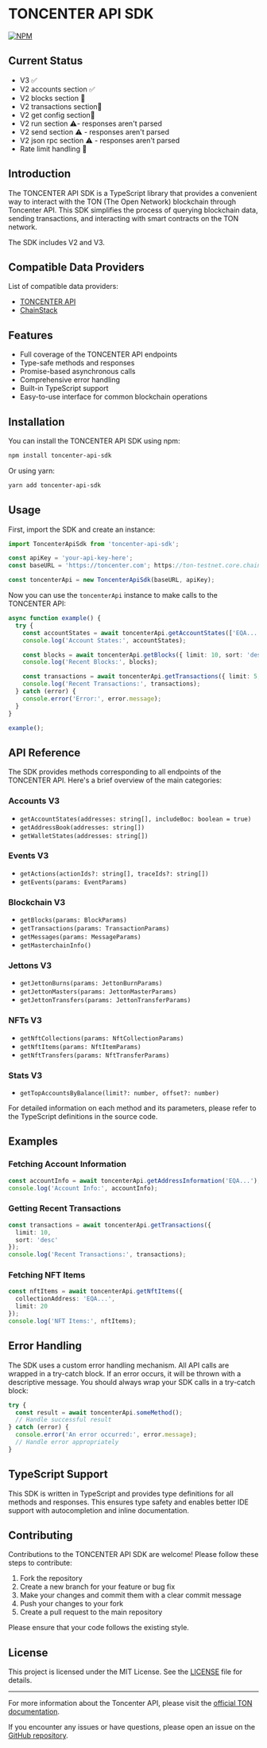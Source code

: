 # TONCENTER API SDK
[![NPM](https://nodei.co/npm/toncenter-api-sdk.png?mini=true)](https://npmjs.org/package/toncenter-api-sdk)

## Current Status
- V3 ✅
- V2 accounts section ✅
- V2 blocks section 🚫 
- V2 transactions section🚫
- V2 get config section🚫
- V2 run section ⚠️- responses aren't parsed
- V2 send section ⚠️ - responses aren't parsed
- V2 json rpc section ⚠️ - responses aren't parsed
- Rate limit handling 🚫

## Introduction

The TONCENTER API SDK is a TypeScript library that provides a convenient way to interact with the TON (The Open Network) blockchain through Toncenter API. 
This SDK simplifies the process of querying blockchain data, sending transactions, and interacting with smart contracts on the TON network.

The SDK includes V2 and V3.

## Compatible Data Providers
List of compatible data providers:
- [TONCENTER API](https://toncenter.com/)
- [ChainStack](https://chainstack.com/)

## Features

- Full coverage of the TONCENTER API endpoints
- Type-safe methods and responses
- Promise-based asynchronous calls
- Comprehensive error handling
- Built-in TypeScript support
- Easy-to-use interface for common blockchain operations

## Installation

You can install the TONCENTER API SDK using npm:

```bash
npm install toncenter-api-sdk
```

Or using yarn:

```bash
yarn add toncenter-api-sdk
```

## Usage

First, import the SDK and create an instance:

```typescript
import ToncenterApiSdk from 'toncenter-api-sdk';

const apiKey = 'your-api-key-here';
const baseURL = 'https://toncenter.com'; https://ton-testnet.core.chainstack.com/${api_key}/

const toncenterApi = new ToncenterApiSdk(baseURL, apiKey);
```

Now you can use the `toncenterApi` instance to make calls to the TONCENTER API:

```typescript
async function example() {
  try {
    const accountStates = await toncenterApi.getAccountStates(['EQA...', 'EQB...']);
    console.log('Account States:', accountStates);

    const blocks = await toncenterApi.getBlocks({ limit: 10, sort: 'desc' });
    console.log('Recent Blocks:', blocks);

    const transactions = await toncenterApi.getTransactions({ limit: 5, sort: 'desc' });
    console.log('Recent Transactions:', transactions);
  } catch (error) {
    console.error('Error:', error.message);
  }
}

example();
```

## API Reference

The SDK provides methods corresponding to all endpoints of the TONCENTER API. Here's a brief overview of the main categories:

### Accounts V3
- `getAccountStates(addresses: string[], includeBoc: boolean = true)`
- `getAddressBook(addresses: string[])`
- `getWalletStates(addresses: string[])`

### Events V3
- `getActions(actionIds?: string[], traceIds?: string[])`
- `getEvents(params: EventParams)`

### Blockchain V3
- `getBlocks(params: BlockParams)`
- `getTransactions(params: TransactionParams)`
- `getMessages(params: MessageParams)`
- `getMasterchainInfo()`

### Jettons V3
- `getJettonBurns(params: JettonBurnParams)`
- `getJettonMasters(params: JettonMasterParams)`
- `getJettonTransfers(params: JettonTransferParams)`

### NFTs V3
- `getNftCollections(params: NftCollectionParams)`
- `getNftItems(params: NftItemParams)`
- `getNftTransfers(params: NftTransferParams)`

### Stats V3
- `getTopAccountsByBalance(limit?: number, offset?: number)`

For detailed information on each method and its parameters, please refer to the TypeScript definitions in the source code.

## Examples

### Fetching Account Information

```typescript
const accountInfo = await toncenterApi.getAddressInformation('EQA...');
console.log('Account Info:', accountInfo);
```

### Getting Recent Transactions

```typescript
const transactions = await toncenterApi.getTransactions({
  limit: 10,
  sort: 'desc'
});
console.log('Recent Transactions:', transactions);
```

### Fetching NFT Items

```typescript
const nftItems = await toncenterApi.getNftItems({
  collectionAddress: 'EQA...',
  limit: 20
});
console.log('NFT Items:', nftItems);
```

## Error Handling

The SDK uses a custom error handling mechanism. All API calls are wrapped in a try-catch block. If an error occurs, it will be thrown with a descriptive message. You should always wrap your SDK calls in a try-catch block:

```typescript
try {
  const result = await toncenterApi.someMethod();
  // Handle successful result
} catch (error) {
  console.error('An error occurred:', error.message);
  // Handle error appropriately
}
```

## TypeScript Support

This SDK is written in TypeScript and provides type definitions for all methods and responses. This ensures type safety and enables better IDE support with autocompletion and inline documentation.

## Contributing

Contributions to the TONCENTER API SDK are welcome! Please follow these steps to contribute:

1. Fork the repository
2. Create a new branch for your feature or bug fix
3. Make your changes and commit them with a clear commit message
4. Push your changes to your fork
5. Create a pull request to the main repository

Please ensure that your code follows the existing style.

## License

This project is licensed under the MIT License. See the [LICENSE](LICENSE) file for details.

---

For more information about the Toncenter API, please visit the [official TON documentation](https://toncenter.com/).

If you encounter any issues or have questions, please open an issue on the [GitHub repository](https://github.com/YevheniiBezuhlyi/toncenter-api-sdk/issues).